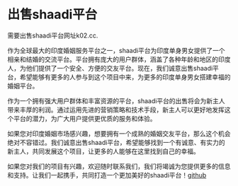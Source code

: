 # 出售shaadi平台

需要出售shaadi平台网址k02.cc.

作为全球最大的印度婚姻服务平台之一，shaadi平台为印度单身男女提供了一个相亲和结婚的交流平台。平台拥有庞大的用户群体，涵盖了各种年龄和地区的印度人，为他们提供了一个安全、方便的交友平台。现在，我们诚意出售shaadi平台，希望能够有更多的人参与到这个项目中来，为更多的印度单身男女搭建幸福的婚姻平台。

作为一个拥有强大用户群体和丰富资源的平台，shaadi平台的出售将会为新主人带来丰厚的利润。通过运用先进的营销策略和技术手段，新主人可以更好地发挥这个平台的潜力，为广大用户提供更优质的服务和体验。

如果您对印度婚姻市场感兴趣，想要拥有一个成熟的婚姻交友平台，那么这个机会绝对不容错过。我们诚意出售shaadi平台，希望能够找到一个有诚意、有实力的新主人，共同发展这个项目，让更多的人能够在这里找到自己的幸福。

如果您对我们的项目有兴趣，欢迎随时联系我们，我们将竭诚为您提供更多的信息和支持。让我们一起携手，共同打造一个更加美好的shaadi平台！[github](https://github.com)